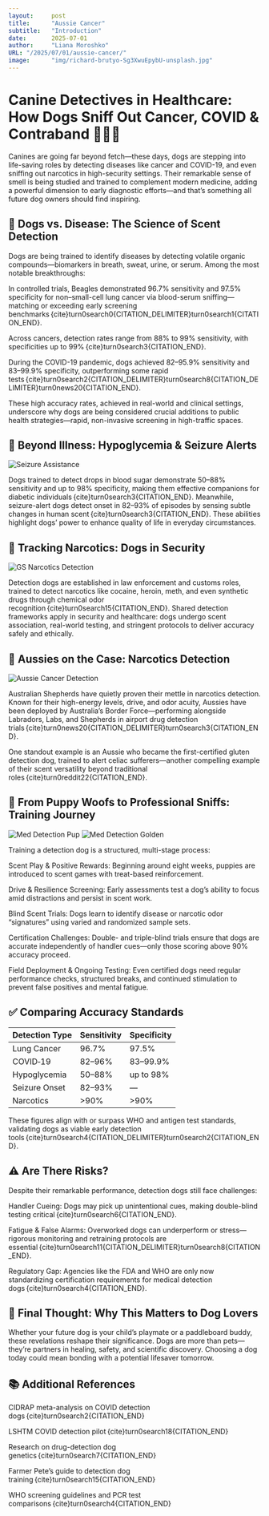 ```yaml
---
layout:     post 
title:      "Aussie Cancer"
subtitle:   "Introduction"
date:       2025-07-01
author:     "Liana Moroshko"
URL: "/2025/07/01/aussie-cancer/"
image:      "img/richard-brutyo-Sg3XwuEpybU-unsplash.jpg"
---
```


# Canine Detectives in Healthcare: How Dogs Sniff Out Cancer, COVID & Contraband 🐶🕵️‍♂️
Canines are going far beyond fetch—these days, dogs are stepping into life-saving roles by detecting diseases like cancer and COVID-19, and even sniffing out narcotics in high-security settings. Their remarkable sense of smell is being studied and trained to complement modern medicine, adding a powerful dimension to early diagnostic efforts—and that’s something all future dog owners should find inspiring.

## 🧪 Dogs vs. Disease: The Science of Scent Detection
Dogs are being trained to identify diseases by detecting volatile organic compounds—biomarkers in breath, sweat, urine, or serum. Among the most notable breakthroughs:

In controlled trials, Beagles demonstrated 96.7% sensitivity and 97.5% specificity for non–small-cell lung cancer via blood-serum sniffing—matching or exceeding early screening benchmarks {cite}turn0search0{CITATION_DELIMITER}turn0search1{CITATION_END}.

Across cancers, detection rates range from 88% to 99% sensitivity, with specificities up to 99% {cite}turn0search3{CITATION_END}.

During the COVID-19 pandemic, dogs achieved 82–95.9% sensitivity and 83–99.9% specificity, outperforming some rapid tests {cite}turn0search2{CITATION_DELIMITER}turn0search8{CITATION_DELIMITER}turn0news20{CITATION_END}.

These high accuracy rates, achieved in real-world and clinical settings, underscore why dogs are being considered crucial additions to public health strategies—rapid, non-invasive screening in high-traffic spaces.

## 🤧 Beyond Illness: Hypoglycemia & Seizure Alerts

![Seizure Assistance](/img/Seizure_Assistance.jpg)

Dogs trained to detect drops in blood sugar demonstrate 50–88% sensitivity and up to 98% specificity, making them effective companions for diabetic individuals {cite}turn0search3{CITATION_END}. Meanwhile, seizure-alert dogs detect onset in 82–93% of episodes by sensing subtle changes in human scent {cite}turn0search3{CITATION_END}. These abilities highlight dogs’ power to enhance quality of life in everyday circumstances.

## 💼 Tracking Narcotics: Dogs in Security

![GS Narcotics Detection](/img/German_Shepherd_Detection.jpg)

Detection dogs are established in law enforcement and customs roles, trained to detect narcotics like cocaine, heroin, meth, and even synthetic drugs through chemical odor recognition {cite}turn0search15{CITATION_END}. Shared detection frameworks apply in security and healthcare: dogs undergo scent association, real-world testing, and stringent protocols to deliver accuracy safely and ethically.

## 🐾 Aussies on the Case: Narcotics Detection

![Aussie Cancer Detection](/img/Aussie_Cancer.AVIF)

Australian Shepherds have quietly proven their mettle in narcotics detection. Known for their high-energy levels, drive, and odor acuity, Aussies have been deployed by Australia’s Border Force—performing alongside Labradors, Labs, and Shepherds in airport drug detection trials {cite}turn0news20{CITATION_DELIMITER}turn0search3{CITATION_END}.

One standout example is an Aussie who became the first-certified gluten detection dog, trained to alert celiac sufferers—another compelling example of their scent versatility beyond traditional roles {cite}turn0reddit22{CITATION_END}.

## 🔄 From Puppy Woofs to Professional Sniffs: Training Journey

![Med Detection Pup](/img/Med_Detection_Pup.avif)
![Med Detection Golden](/img/Med_Detection_Golden.jpg)

Training a detection dog is a structured, multi-stage process:

Scent Play & Positive Rewards: Beginning around eight weeks, puppies are introduced to scent games with treat-based reinforcement.

Drive & Resilience Screening: Early assessments test a dog’s ability to focus amid distractions and persist in scent work.

Blind Scent Trials: Dogs learn to identify disease or narcotic odor “signatures” using varied and randomized sample sets.

Certification Challenges: Double- and triple-blind trials ensure that dogs are accurate independently of handler cues—only those scoring above 90% accuracy proceed.

Field Deployment & Ongoing Testing: Even certified dogs need regular performance checks, structured breaks, and continued stimulation to prevent false positives and mental fatigue.

## ✅ Comparing Accuracy Standards
| Detection Type |	Sensitivity |	Specificity |
|---------|-------------|-------------|
| Lung Cancer |	96.7% |	97.5% |
| COVID‑19 |	82–96% |	83–99.9% |
| Hypoglycemia |	50–88% |	up to 98% |
| Seizure Onset |	82–93%	 | — |
| Narcotics |	>90% |	>90% |

These figures align with or surpass WHO and antigen test standards, validating dogs as viable early detection tools {cite}turn0search4{CITATION_DELIMITER}turn0search2{CITATION_END}.

## ⚠️ Are There Risks?
Despite their remarkable performance, detection dogs still face challenges:

Handler Cueing: Dogs may pick up unintentional cues, making double-blind testing critical {cite}turn0search6{CITATION_END}.

Fatigue & False Alarms: Overworked dogs can underperform or stress—rigorous monitoring and retraining protocols are essential {cite}turn0search11{CITATION_DELIMITER}turn0search8{CITATION_END}.

Regulatory Gap: Agencies like the FDA and WHO are only now standardizing certification requirements for medical detection dogs {cite}turn0search4{CITATION_END}.

## 🐶 Final Thought: Why This Matters to Dog Lovers
Whether your future dog is your child’s playmate or a paddleboard buddy, these revelations reshape their significance. Dogs are more than pets—they’re partners in healing, safety, and scientific discovery. Choosing a dog today could mean bonding with a potential lifesaver tomorrow.

## 📚 Additional References
CIDRAP meta-analysis on COVID detection dogs {cite}turn0search2{CITATION_END}

LSHTM COVID detection pilot {cite}turn0search18{CITATION_END}

Research on drug-detection dog genetics {cite}turn0search7{CITATION_END}

Farmer Pete’s guide to detection dog training {cite}turn0search15{CITATION_END}

WHO screening guidelines and PCR test comparisons {cite}turn0search4{CITATION_END}





